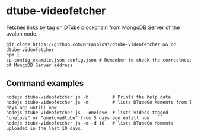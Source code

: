 # dtube-videofetcher
Fetches links by tag on DTube blockchain from MongoDB Server of the avalon node.

    git clone https://github.com/MrFasolo97/dtube-videofetcher && cd dtube-videofetcher
    npm i
    cp config_example.json config.json # Remember to check the correctness of MongoDB Server address
 ## Command examples
    nodejs dtube-videofetcher.js -h         # Prints the help data
    nodejs dtube-videofetcher.js -m         # lists DTubeGo Moments from 5 days ago untill now
    nodejs dtube-videofetcher.js --onelove  # lists videos tagged "onelove" or "onelovedtube" from 5 days ago untill now
    nodejs dtube-videofetcher.js -m -d 10   # lists DTubeGo Moments uploaded in the last 10 days.
    
